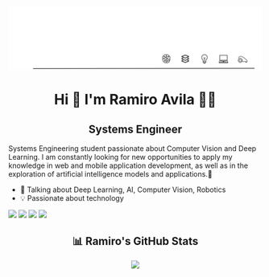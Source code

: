 <div align="center">
<img src="1746566079972.jpg" alt="fondo">
</div>
<div align="center">
  <h1>Hi 👋 I'm Ramiro Avila 🧑‍💻</h1>
</div>

<div align="center">
  <h2> Systems Engineer</h2>
</div>

Systems Engineering student passionate about Computer Vision and Deep Learning. I am constantly looking for new opportunities to apply my knowledge in web and mobile application development, as well as in the exploration of artificial intelligence models and applications.🚀

- 💬 Talking about Deep Learning, AI, Computer Vision, Robotics
- :bulb: Passionate about technology

<div style="display: inline-block;" align="center">
  <img src="https://img.shields.io/badge/Python-FFD43B?style=for-the-badge&logo=python&logoColor=blue" />
  <img src="https://img.shields.io/badge/JavaScript-323330?style=for-the-badge&logo=javascript&logoColor=F7DF1E" />
  <img src="https://img.shields.io/badge/React-20232A?style=for-the-badge&logo=react&logoColor=61DAFB" />
  <img src="https://img.shields.io/badge/firebase-ffca28?style=for-the-badge&logo=firebase&logoColor=black" />
</div>



<div align="center">
<h2>📊 Ramiro's GitHub Stats</h2>
</div>
<div align="center">
<img src="https://github-readme-stats.vercel.app/api?username=ramiro999&count_private=true&include_all_commits=true&hide_border=true&theme=nord" />
</div>

